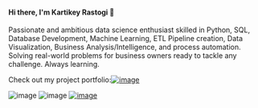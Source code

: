 #### Hi there, I'm Kartikey Rastogi 👋

Passionate and ambitious data science enthusiast skilled in Python, SQL, Database Development, Machine Learning, ETL Pipeline creation, Data Visualization, Business Analysis/Intelligence, and process automation. Solving real-world problems for business owners ready to tackle any challenge. Always learning.

Check out my project portfolio:[![image](https://img.shields.io/badge/Portfolio-255E63?style=for-the-badge&logo=About.me&logoColor=white)](kartikrast.github.io)

![image](https://img.shields.io/badge/Tableau-E97627?style=for-the-badge&logo=Tableau&logoColor=white)
![image](https://img.shields.io/badge/Python-FFD43B?style=for-the-badge&logo=python&logoColor=blue)
[![image](https://img.shields.io/badge/LinkedIn-0077B5?style=for-the-badge&logo=linkedin&logoColor=white)](https://www.linkedin.com/in/kartikeyrastogi162/)
